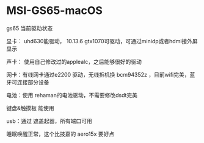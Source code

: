 # MSI-GS65-macOS

gs65 当前驱动状态

显卡：	uhd630能驱动，
	10.13.6 gtx1070可驱动，可通过minidp或者hdmi接外屏显示

声卡： 使用自己修改过的applealc，之后能够很好的驱动

网卡：有线网卡通过e2200 驱动，无线拆机换 bcm94352z ，目前wifi完美，蓝牙可连接部分设备

电池：使用 rehaman的电池驱动，不需要修改dsdt完美

键盘&触摸板 能使用

usb：通过 遮盖起器，所有端口可用

睡眠唤醒正常，这个比技嘉的 aero15x 要好点

